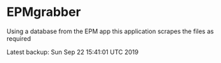 # EPMgrabber
Using a database from the EPM app this application scrapes the files as required


Latest backup: Sun Sep 22 15:41:01 UTC 2019
